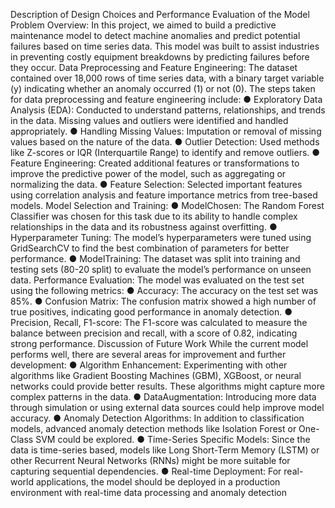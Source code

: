Description of Design Choices and Performance Evaluation of the Model
 Problem Overview: In this project, we aimed to build a predictive maintenance model to detect
 machine anomalies and predict potential failures based on time series data. This model was
 built to assist industries in preventing costly equipment breakdowns by predicting failures before
 they occur.
 Data Preprocessing and Feature Engineering: The dataset contained over 18,000 rows of time
 series data, with a binary target variable (y) indicating whether an anomaly occurred (1) or not
 (0). The steps taken for data preprocessing and feature engineering include:
 ● Exploratory Data Analysis (EDA): Conducted to understand patterns, relationships, and
 trends in the data. Missing values and outliers were identified and handled appropriately.
 ● Handling Missing Values: Imputation or removal of missing values based on the nature
 of the data.
 ● Outlier Detection: Used methods like Z-scores or IQR (Interquartile Range) to identify
 and remove outliers.
 ● Feature Engineering: Created additional features or transformations to improve the
 predictive power of the model, such as aggregating or normalizing the data.
 ● Feature Selection: Selected important features using correlation analysis and feature
 importance metrics from tree-based models.
 Model Selection and Training:
 ● ModelChosen: The Random Forest Classifier was chosen for this task due to its ability
 to handle complex relationships in the data and its robustness against overfitting.
 ● Hyperparameter Tuning: The model’s hyperparameters were tuned using GridSearchCV
 to find the best combination of parameters for better performance.
 ● ModelTraining: The dataset was split into training and testing sets (80-20 split) to
 evaluate the model’s performance on unseen data.
 Performance Evaluation: The model was evaluated on the test set using the following metrics:
 ● Accuracy: The accuracy on the test set was 85%.
 ● Confusion Matrix: The confusion matrix showed a high number of true positives,
 indicating good performance in anomaly detection.
 ● Precision, Recall, F1-score: The F1-score was calculated to measure the balance
 between precision and recall, with a score of 0.82, indicating strong performance.
Discussion of Future Work
 While the current model performs well, there are several areas for improvement and further
 development:
 ● Algorithm Enhancement: Experimenting with other algorithms like Gradient Boosting
 Machines (GBM), XGBoost, or neural networks could provide better results. These
 algorithms might capture more complex patterns in the data.
 ● DataAugmentation: Introducing more data through simulation or using external data
 sources could help improve model accuracy.
 ● Anomaly Detection Algorithms: In addition to classification models, advanced anomaly
 detection methods like Isolation Forest or One-Class SVM could be explored.
 ● Time-Series Specific Models: Since the data is time-series based, models like Long
 Short-Term Memory (LSTM) or other Recurrent Neural Networks (RNNs) might be more
 suitable for capturing sequential dependencies.
 ● Real-time Deployment: For real-world applications, the model should be deployed in a
 production environment with real-time data processing and anomaly detection
